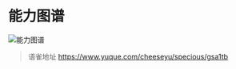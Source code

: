 # 能力图谱
![能力图谱](https://cdn.nlark.com/yuque/0/2021/png/394019/1630038894489-ef358bb3-2831-456c-a3b2-cbe4039f36b7.png)  
  
> 语雀地址 https://www.yuque.com/cheeseyu/specious/gsa1tb